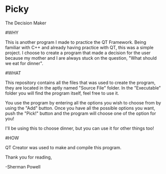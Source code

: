 # Picky
The Decision Maker

#WHY

This is another program I made to practice the QT Framework. Being familiar with C++ and already having practice with QT, this was a simple project. I choose to create a program that made a decision for the user because my mother and I are always stuck on the question, "What should we eat for dinner".

#WHAT

This repository contains all the files that was used to create the program, they are located in the aptly named "Source File" folder. In the "Executable" folder you will find the program itself, feel free to use it.

You use the program by entering all the options you wish to choose from by using the "Add" button. Once you have all the possible options you want, push the "Pick!" button and the program will choose one of the option for you!

I'll be using this to choose dinner, but you can use it for other things too!

#HOW

QT Creator was used to make and compile this program.

Thank you for reading,

-Sherman Powell
